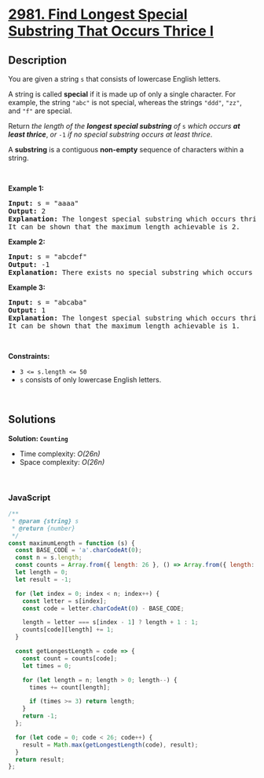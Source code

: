 # [2981. Find Longest Special Substring That Occurs Thrice I](https://leetcode.com/problems/find-longest-special-substring-that-occurs-thrice-i)

## Description

<div class="elfjS" data-track-load="description_content"><p>You are given a string <code>s</code> that consists of lowercase English letters.</p>

<p>A string is called <strong>special</strong> if it is made up of only a single character. For example, the string <code>"abc"</code> is not special, whereas the strings <code>"ddd"</code>, <code>"zz"</code>, and <code>"f"</code> are special.</p>

<p>Return <em>the length of the <strong>longest special substring</strong> of </em><code>s</code> <em>which occurs <strong>at least thrice</strong></em>, <em>or </em><code>-1</code><em> if no special substring occurs at least thrice</em>.</p>

<p>A <strong>substring</strong> is a contiguous <strong>non-empty</strong> sequence of characters within a string.</p>

<p>&nbsp;</p>
<p><strong class="example">Example 1:</strong></p>

<pre><strong>Input:</strong> s = "aaaa"
<strong>Output:</strong> 2
<strong>Explanation:</strong> The longest special substring which occurs thrice is "aa": substrings "<u><strong>aa</strong></u>aa", "a<u><strong>aa</strong></u>a", and "aa<u><strong>aa</strong></u>".
It can be shown that the maximum length achievable is 2.
</pre>

<p><strong class="example">Example 2:</strong></p>

<pre><strong>Input:</strong> s = "abcdef"
<strong>Output:</strong> -1
<strong>Explanation:</strong> There exists no special substring which occurs at least thrice. Hence return -1.
</pre>

<p><strong class="example">Example 3:</strong></p>

<pre><strong>Input:</strong> s = "abcaba"
<strong>Output:</strong> 1
<strong>Explanation:</strong> The longest special substring which occurs thrice is "a": substrings "<u><strong>a</strong></u>bcaba", "abc<u><strong>a</strong></u>ba", and "abcab<u><strong>a</strong></u>".
It can be shown that the maximum length achievable is 1.
</pre>

<p>&nbsp;</p>
<p><strong>Constraints:</strong></p>

<ul>
	<li><code>3 &lt;= s.length &lt;= 50</code></li>
	<li><code>s</code> consists of only lowercase English letters.</li>
</ul>
</div>

<p>&nbsp;</p>

## Solutions

**Solution: `Counting`**

- Time complexity: <em>O(26n)</em>
- Space complexity: <em>O(26n)</em>

<p>&nbsp;</p>

### **JavaScript**

```js
/**
 * @param {string} s
 * @return {number}
 */
const maximumLength = function (s) {
  const BASE_CODE = 'a'.charCodeAt(0);
  const n = s.length;
  const counts = Array.from({ length: 26 }, () => Array.from({ length: n + 1 }, () => 0));
  let length = 0;
  let result = -1;

  for (let index = 0; index < n; index++) {
    const letter = s[index];
    const code = letter.charCodeAt(0) - BASE_CODE;

    length = letter === s[index - 1] ? length + 1 : 1;
    counts[code][length] += 1;
  }

  const getLongestLength = code => {
    const count = counts[code];
    let times = 0;

    for (let length = n; length > 0; length--) {
      times += count[length];

      if (times >= 3) return length;
    }
    return -1;
  };

  for (let code = 0; code < 26; code++) {
    result = Math.max(getLongestLength(code), result);
  }
  return result;
};
```
